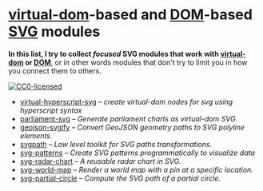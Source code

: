 # [virtual-dom](https://jbi.sh/what-is-virtual-dom/)-based and [DOM](https://developer.mozilla.org/en-US/docs/Web/API/Document_Object_Model/Introduction)-based [SVG](https://developer.mozilla.org/en-US/docs/Web/SVG/Tutorial/Introduction) modules

**In this list, I try to collect *focused* SVG modules that work with [virtual-dom](https://jbi.sh/what-is-virtual-dom/) or [DOM](https://developer.mozilla.org/en-US/docs/Web/API/Document_Object_Model/Introduction)**, or in other words modules that don't try to limit you in how you connect them to others.

[![CC0-licensed](https://img.shields.io/github/license/derhuerst/svg-patterns.svg)](https://github.com/derhuerst/awesome-dom-svg/blob/master/license.md)

- [virtual-hyperscript-svg](https://github.com/substack/virtual-hyperscript-svg) – *create virtual-dom nodes for svg using hyperscript syntax*
- [parliament-svg](https://github.com/juliuste/parliament-svg) – *Generate parliament charts as virtual-dom SVG.*
- [geojson-svgify](https://github.com/juliuste/geojson-svgify) – *Convert GeoJSON geometry paths to SVG polyline elements.*
- [svgpath](https://github.com/fontello/svgpath) – *Low level toolkit for SVG paths transformations.*
- [svg-patterns](https://github.com/derhuerst/svg-patterns) – *Create SVG patterns programmatically to visualize data*
- [svg-radar-chart](https://github.com/derhuerst/svg-radar-chart) – *A reusable radar chart in SVG.*
- [svg-world-map](https://github.com/derhuerst/svg-world-map) – *Render a world map with a pin at a specific location.*
- [svg-partial-circle](https://github.com/derhuerst/svg-partial-circle) – *Compute the SVG path of a partial circle.*
